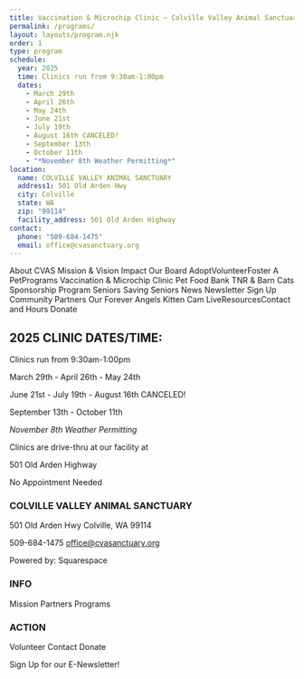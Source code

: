 ```yaml
---
title: Vaccination & Microchip Clinic — Colville Valley Animal Sanctuary
permalink: /programs/
layout: layouts/program.njk
order: 1
type: program
schedule:
  year: 2025
  time: Clinics run from 9:30am-1:00pm
  dates:
    - March 29th
    - April 26th
    - May 24th
    - June 21st
    - July 19th
    - August 16th CANCELED!
    - September 13th
    - October 11th
    - "*November 8th Weather Permitting*"
location:
  name: COLVILLE VALLEY ANIMAL SANCTUARY
  address1: 501 Old Arden Hwy
  city: Colville
  state: WA
  zip: "99114"
  facility_address: 501 Old Arden Highway
contact:
  phone: "509-684-1475"
  email: office@cvasanctuary.org
---
```


About CVAS
Mission & Vision
Impact
Our Board
AdoptVolunteerFoster A PetPrograms
Vaccination & Microchip Clinic
Pet Food Bank
TNR & Barn Cats
Sponsorship Program
Seniors Saving Seniors
News
Newsletter Sign Up
Community Partners
Our Forever Angels
Kitten Cam LiveResourcesContact and Hours
Donate

## 2025 CLINIC DATES/TIME:

Clinics run from 9:30am-1:00pm

March 29th - April 26th - May 24th   

June 21st - July 19th - August 16th CANCELED!

September 13th - October 11th

*November 8th Weather Permitting*

Clinics are drive-thru at our facility at 

501 Old Arden Highway

No Appointment Needed

### COLVILLE VALLEY ANIMAL SANCTUARY

501 Old Arden Hwy
Colville, WA 99114

509-684-1475
office@cvasanctuary.org

Powered by:
Squarespace

### INFO

Mission
Partners
Programs

### ACTION

Volunteer
Contact
Donate

Sign Up for our E-Newsletter!